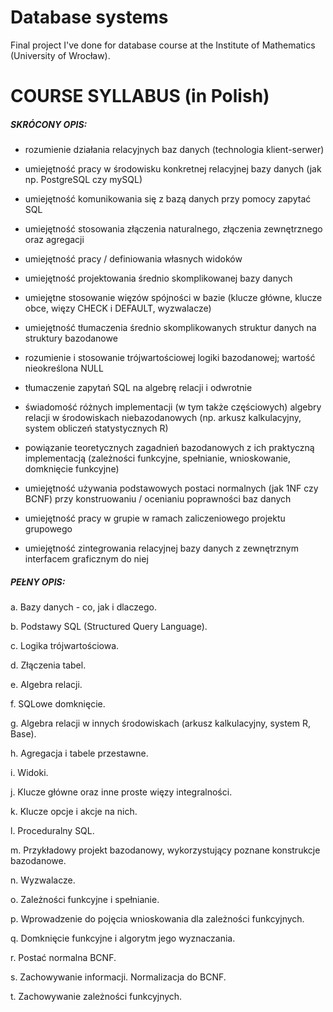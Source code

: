 # Database systems
Final project I've done for database course at the Institute of Mathematics (University of Wrocław).

# COURSE SYLLABUS (in Polish)

##### SKRÓCONY OPIS:

- rozumienie działania relacyjnych baz danych (technologia klient-serwer)

- umiejętność pracy w środowisku konkretnej relacyjnej bazy danych (jak np. PostgreSQL czy mySQL)

- umiejętność komunikowania się z bazą danych przy pomocy zapytać SQL

- umiejętność stosowania złączenia naturalnego, złączenia zewnętrznego oraz agregacji

- umiejętność pracy / definiowania własnych widoków

- umiejętność projektowania średnio skomplikowanej bazy danych

- umiejętne stosowanie więzów spójności w bazie (klucze główne, klucze obce, więzy CHECK i DEFAULT, wyzwalacze)

- umiejętność tłumaczenia średnio skomplikowanych struktur danych na struktury bazodanowe

- rozumienie i stosowanie trójwartościowej logiki bazodanowej; wartość nieokreślona NULL

- tłumaczenie zapytań SQL na algebrę relacji i odwrotnie

- świadomość różnych implementacji (w tym także częściowych) algebry relacji w środowiskach niebazodanowych (np. arkusz kalkulacyjny, system obliczeń statystycznych R)

- powiązanie teoretycznych zagadnień bazodanowych z ich praktyczną implementacją (zależności funkcyjne, spełnianie, wnioskowanie, domknięcie funkcyjne)

- umiejętność używania podstawowych postaci normalnych (jak 1NF czy BCNF) przy konstruowaniu / ocenianiu poprawności baz danych

- umiejętność pracy w grupie w ramach zaliczeniowego projektu grupowego

- umiejętność zintegrowania relacyjnej bazy danych z zewnętrznym interfacem graficznym do niej

##### PEŁNY OPIS:

a. Bazy danych - co, jak i dlaczego.

b. Podstawy SQL (Structured Query Language).

c. Logika trójwartościowa.

d. Złączenia tabel.

e. Algebra relacji.

f. SQLowe domknięcie.

g. Algebra relacji w innych środowiskach (arkusz kalkulacyjny, system R, Base).

h. Agregacja i tabele przestawne.

i. Widoki.

j. Klucze główne oraz inne proste więzy integralności.

k. Klucze opcje i akcje na nich.

l. Proceduralny SQL.

m. Przykładowy projekt bazodanowy, wykorzystujący poznane konstrukcje bazodanowe.

n. Wyzwalacze.

o. Zależności funkcyjne i spełnianie.

p. Wprowadzenie do pojęcia wnioskowania dla zależności funkcyjnych.

q. Domknięcie funkcyjne i algorytm jego wyznaczania.

r. Postać normalna BCNF.

s. Zachowywanie informacji. Normalizacja do BCNF.

t. Zachowywanie zależności funkcyjnych.

